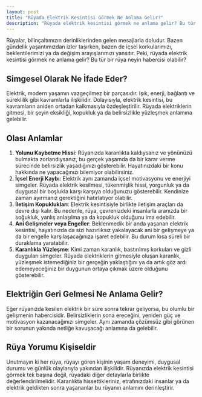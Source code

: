 ```yaml
---
layout: post
title: "Rüyada Elektrik Kesintisi Görmek Ne Anlama Gelir?"
description: "Rüyada elektrik kesintisi görmek ne anlama gelir? Bu tür bir rüya neyin habercisi olabilir?"
---
```


Rüyalar, bilinçaltımızın derinliklerinden gelen mesajlarla doludur. Bazen gündelik yaşantımızdan izler taşırken, bazen de içsel korkularımızı, beklentilerimizi ya da değişim arayışlarımızı yansıtır. Peki, rüyada elektrik kesintisi görmek ne anlama gelir? Bu tür bir rüya neyin habercisi olabilir?

## Simgesel Olarak Ne İfade Eder?

Elektrik, modern yaşamın vazgeçilmez bir parçasıdır. Işık, enerji, bağlantı ve süreklilik gibi kavramlarla ilişkilidir. Dolayısıyla, elektrik kesintisi, bu kavramların aniden ortadan kalkmasıyla özdeşleştirilir. Rüyada elektriklerin gitmesi, bir şeyin eksikliği, kopukluk ya da belirsizlikle yüzleşmek anlamına gelebilir.

## Olası Anlamlar

1. **Yolunu Kaybetme Hissi**: Rüyanızda karanlıkta kaldıysanız ve yönünüzü bulmakta zorlandıysanız, bu gerçek yaşamda da bir karar verme sürecinde belirsizlik yaşadığınızı gösterebilir. Hayatınızdaki bir konu hakkında ne yapacağınızı bilemiyor olabilirsiniz.
2. **İçsel Enerji Kaybı**: Elektrik aynı zamanda içsel motivasyonu ve enerjiyi simgeler. Rüyada elektrik kesilmesi, tükenmişlik hissi, yorgunluk ya da duygusal bir boşlukla karşı karşıya olduğunuzu gösterebilir. Kendinize zaman ayırmanız gerektiğini hatırlatıyor olabilir.
3. **İletişim Kopuklukları**: Elektrik kesintisiyle birlikte iletişim araçları da devre dışı kalır. Bu nedenle, rüya, çevrenizdeki insanlarla aranızda bir soğukluk, yanlış anlaşılma ya da kopukluk olduğunu ima edebilir.
4. **Ani Gelişmeler veya Engeller**: Beklenmedik bir anda yaşanan elektrik kesintisi, hayatınızda da sizi hazırlıksız yakalayacak ani bir gelişmeye ya da bir engelle karşılaşacağınıza işaret edebilir. Bu durum kısa süreli bir duraklama yaratabilir.
5. **Karanlıkla Yüzleşme**: Kimi zaman karanlık, bastırılmış korkuları ve gizli duyguları simgeler. Rüyada elektriklerin gitmesiyle oluşan karanlık, yüzleşmek istemediğiniz bir gerçeğin yaklaştığını ya da artık göz ardı edemeyeceğiniz bir duygunun ortaya çıkmak üzere olduğunu gösterebilir.

## Elektriğin Geri Gelmesi Ne Anlama Gelir?

Eğer rüyanızda kesilen elektrik bir süre sonra tekrar geliyorsa, bu olumlu bir gelişmenin habercisidir. Belirsizliklerin sona ereceğini, yeniden güç ve motivasyon kazanacağınızı simgeler. Aynı zamanda çözümsüz gibi görünen bir sorunun yakında netliğe kavuşacağı anlamına da gelebilir.

## Rüya Yorumu Kişiseldir

Unutmayın ki her rüya, rüyayı gören kişinin yaşam deneyimi, duygusal durumu ve günlük olaylarıyla yakından ilişkilidir. Rüyanızda elektrik kesintisi görmek tek başına değil, rüyadaki diğer detaylarla birlikte değerlendirilmelidir. Karanlıkta hissettikleriniz, etrafınızdaki insanlar ya da elektrik geldikten sonra yaşananlar bu rüyanın anlamını derinleştirir.